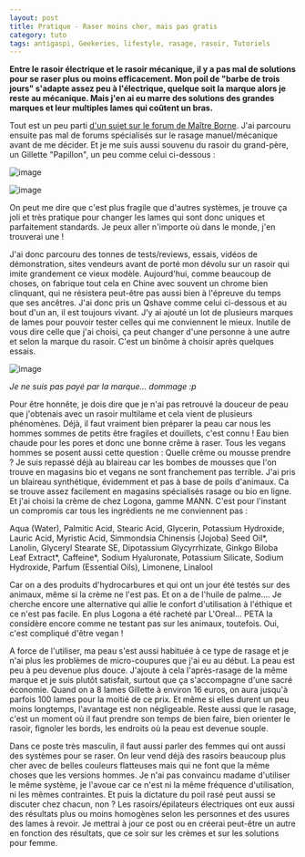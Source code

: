 ```yaml
---
layout: post
title: Pratique - Raser moins cher, mais pas gratis
category: tuto
tags: antigaspi, Geekeries, lifestyle, rasage, rasoir, Tutoriels
---
```

**Entre le rasoir électrique et le rasoir mécanique, il y a pas mal de solutions pour se raser plus ou moins efficacement. Mon poil de "barbe de trois jours" s'adapte assez peu à l'électrique, quelque soit la marque alors je reste au mécanique. Mais j'en ai eu marre des solutions des grandes marques et leur multiples lames qui coûtent un bras.**

Tout est un peu parti <a href="https://cyrille-borne.com/forum/discussion/229/electrique-ou-mecanique">d'un sujet sur le forum de Maître Borne</a>. J'ai parcouru ensuite pas mal de forums spécialisés sur le rasage manuel/mécanique avant de me décider. Et je me suis aussi souvenu du rasoir du grand-père, un Gillette "Papillon", un peu comme celui ci-dessous : 

![image](https://cheziceman.files.wordpress.com/2019/07/gilettepapillon.jpg)

![image](https://cheziceman.files.wordpress.com/2019/08/lamederasoir.jpg)

On peut me dire que c'est plus fragile que d'autres systèmes, je trouve ça joli et très pratique pour changer les lames qui sont donc uniques et parfaitement standards. Je peux aller n'importe où dans le monde, j'en trouverai une !

J'ai donc parcouru des tonnes de tests/reviews, essais, vidéos de démonstration, sites vendeurs avant de porté mon dévolu sur un rasoir qui imite grandement ce vieux modèle. Aujourd'hui, comme beaucoup de choses, on fabrique tout cela en Chine avec souvent un chrome bien clinquant, qui ne résistera peut-être pas aussi bien à l'épreuve du temps que ses ancêtres. J'ai donc pris un Qshave comme celui ci-dessous et au bout d'un an, il est toujours vivant. J'y ai ajouté un lot de plusieurs marques de lames pour pouvoir tester celles qui me conviennent le mieux. Inutile de vous dire celle que j'ai choisi, ça peut changer d'une personne à une autre et selon la marque du rasoir. C'est un binôme à choisir après quelques essais. 

![image](https://cheziceman.files.wordpress.com/2019/08/qshave.jpg)

*Je ne suis pas payé par la marque... dommage :p*

Pour être honnête, je dois dire que je n'ai pas retrouvé la douceur de peau que j'obtenais avec un rasoir multilame et cela vient de plusieurs phénomènes. Déjà, il faut vraiment bien préparer la peau car nous les hommes sommes de petits être fragiles et douillets, c'est connu ! Eau bien chaude pour les pores et donc une bonne crême à raser. Tous les vegans hommes se posent aussi cette question : Quelle crême ou mousse prendre ?  Je suis repassé déjà au blaireau car les bombes de mousses que l'on trouve en magasins bio et vegans ne sont franchement pas terrible. J'ai pris un blaireau synthétique, évidemment et pas à base de poils d'animaux. Ca se trouve assez facilement en magasins spécialisés rasage ou bio en ligne. Et j'ai choisi la crème de chez Logona, gamme MANN. C'est pour l'instant un compromis car tous les ingrédients ne me conviennent pas : 

Aqua (Water), Palmitic Acid, Stearic Acid, Glycerin, Potassium Hydroxide, Lauric Acid, Myristic Acid, Simmondsia Chinensis (Jojoba) Seed Oil*, Lanolin, Glyceryl Stearate SE, Dipotassium Glycyrrhizate, Ginkgo Biloba Leaf Extract*, Caffeine*, Sodium Hyaluronate, Potassium Silicate, Sodium Hydroxide, Parfum (Essential Oils), Limonene, Linalool

Car on a des produits d'hydrocarbures et qui ont un jour été testés sur des animaux, même si la crème ne l'est pas. Et on a de l'huile de palme.... Je cherche encore une alternative qui allie le confort d'utilisation à l'éthique et ce n'est pas facile. En plus Logona a été racheté par L'Oreal... PETA la considère encore comme ne testant pas sur les animaux, toutefois. Oui, c'est compliqué d'être vegan !

A force de l'utiliser, ma peau s'est aussi habituée à ce type de rasage et je n'ai plus les problèmes de micro-coupures que j'ai eu au début. La peau est peu à peu devenue plus douce. J'ajoute à cela l'après-rasage de la même marque et je suis plutôt satisfait, surtout que ça s'accompagne d'une sacré économie. Quand on a 8 lames Gillette à environ 16 euros, on aura jusqu'à parfois 100 lames pour la moitié de ce prix. Et même si elles durent un peu moins longtemps, l'avantage est non négligeable. Reste aussi que le rasage, c'est un moment où il faut prendre son temps de bien faire, bien orienter le rasoir, fignoler les bords, les endroits où la peau est devenue souple.

Dans ce poste très masculin, il faut aussi parler des femmes qui ont aussi des systèmes pour se raser. On leur vend déjà des rasoirs beaucoup plus cher avec de belles couleurs flatteuses mais qui ne font que la même choses que les versions hommes. Je n'ai pas convaincu madame d'utiliser le même système, je l'avoue car ce n'est ni la même fréquence d'utilisation, ni les mêmes contraintes. Et puis la dictature du poil rasé peut aussi se discuter chez chacun, non ? Les rasoirs/épilateurs électriques ont eux aussi des résultats plus ou moins homogènes selon les personnes et des usures des lames à revoir. Je mettrai à jour ce post ou en créerai peut-être un autre en fonction des résultats, que ce soir sur les crèmes et sur les solutions pour femme. 


